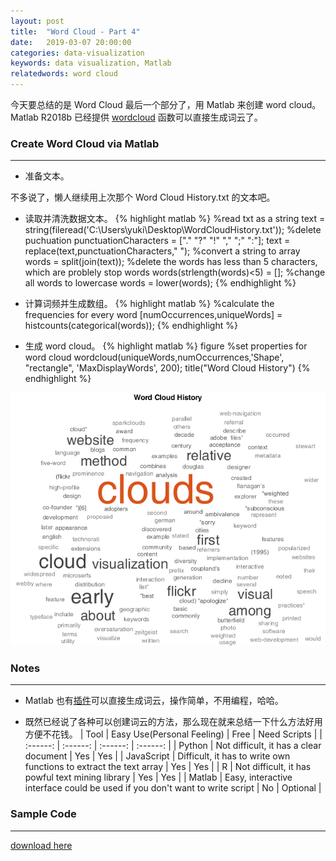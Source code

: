 ```yaml
---
layout: post
title:  "Word Cloud - Part 4"
date:   2019-03-07 20:00:00
categories: data-visualization
keywords: data visualization, Matlab
relatedwords: word cloud
---
```


今天要总结的是 Word Cloud 最后一个部分了，用 Matlab 来创建 word cloud。
Matlab R2018b 已经提供 [wordcloud](https://www.mathworks.com/help/matlab/ref/wordcloud.html) 函数可以直接生成词云了。


### Create Word Cloud via Matlab
<hr/>

* 准备文本。

不多说了，懒人继续用上次那个 Word Cloud History.txt 的文本吧。

* 读取并清洗数据文本。
{% highlight matlab %} 
%read txt as a string
text = string(fileread('C:\Users\yuki\Desktop\WordCloudHistory.txt'));
%delete puchuation
punctuationCharacters = ["." "?" "!" "," ";" ":"];
text = replace(text,punctuationCharacters," ");
%convert a string to array
words = split(join(text));
%delete the words has less than 5 characters, which are problely stop words
words(strlength(words)<5) = [];
%change all words to lowercase
words = lower(words);
{% endhighlight %}

* 计算词频并生成数组。
{% highlight matlab %} 
%calculate the frequencies for every word
[numOccurrences,uniqueWords] = histcounts(categorical(words));
{% endhighlight %}

* 生成 word cloud。
{% highlight matlab %} 
figure
%set properties for word cloud
wordcloud(uniqueWords,numOccurrences,'Shape', "rectangle", 'MaxDisplayWords', 200);
title("Word Cloud History")
{% endhighlight %}

![Word Cloud Maltab](\assets\2019-03-11-word-cloud-4\WordCloudMatlab.png)

### Notes
<hr/>

* Matlab 也有[插件](https://www.mathworks.com/matlabcentral/fileexchange/51793-word-data-visualisation)可以直接生成词云，操作简单，不用编程，哈哈。

* 既然已经说了各种可以创建词云的方法，那么现在就来总结一下什么方法好用方便不花钱。
|  Tool  |  Easy Use(Personal Feeling)  |  Free  |  Need Scripts  |
| :------: | :------: | :------: | :------: |
| Python | Not difficult, it has a clear document   | Yes | Yes |
| JavaScript   | Difficult, it has to write own functions to extract the text array   | Yes | Yes |
| R   | Not difficult, it has powful text mining library   | Yes | Yes |
| Matlab   | Easy, interactive interface could be used if you don't want to write script  | No | Optional |

### Sample Code
<hr/>

[download here](\assets\2019-03-11-word-cloud-4\WordCloudMatlab.zip)


